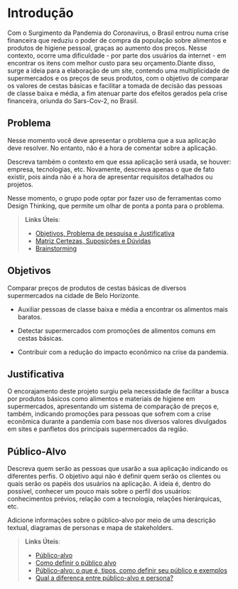 # Introdução

Com o Surgimento da Pandemia do Coronavírus, o Brasil entrou numa crise financeira que reduziu o poder de compra da população sobre alimentos e produtos de higiene pessoal, graças ao aumento dos preços. Nesse contexto, ocorre uma dificuldade - por parte dos usuários da internet - em encontrar os itens com melhor custo para seu orçamento.Diante disso, surge a ideia para a elaboração de um site, contendo uma multiplicidade de supermercados e os preços de seus produtos, com o objetivo de comparar os valores de cestas básicas e facilitar a tomada de decisão das pessoas de classe baixa e média, a fim atenuar parte dos efeitos gerados pela crise financeira, oriunda do Sars-Cov-2, no Brasil. 

## Problema
Nesse momento você deve apresentar o problema que a sua aplicação deve  resolver. No entanto, não é a hora de comentar sobre a aplicação.

Descreva também o contexto em que essa aplicação será usada, se  houver: empresa, tecnologias, etc. Novamente, descreva apenas o que de  fato existir, pois ainda não é a hora de apresentar requisitos  detalhados ou projetos.

Nesse momento, o grupo pode optar por fazer uso  de ferramentas como Design Thinking, que permite um olhar de ponta a ponta para o problema.

> **Links Úteis**:
> - [Objetivos, Problema de pesquisa e Justificativa](https://medium.com/@versioparole/objetivos-problema-de-pesquisa-e-justificativa-c98c8233b9c3)
> - [Matriz Certezas, Suposições e Dúvidas](https://medium.com/educa%C3%A7%C3%A3o-fora-da-caixa/matriz-certezas-suposi%C3%A7%C3%B5es-e-d%C3%BAvidas-fa2263633655)
> - [Brainstorming](https://www.euax.com.br/2018/09/brainstorming/)

## Objetivos
Comparar preços de produtos de cestas básicas de diversos supermercados na cidade de Belo Horizonte.

- Auxiliar pessoas de classe baixa e média a encontrar os alimentos mais baratos. 

- Detectar supermercados com promoções de alimentos comuns em cestas básicas. 

- Contribuir com a redução do impacto econômico na crise da pandemia. 

## Justificativa

O encorajamento deste projeto surgiu pela necessidade de facilitar a busca por produtos básicos como alimentos e materiais de higiene em supermercados, apresentando um sistema de comparação de preços e, também, indicando promoções para pessoas que sofrem com a crise econômica durante a pandemia com base nos diversos valores divulgados em sites e panfletos dos principais supermercados da região.

## Público-Alvo

Descreva quem serão as pessoas que usarão a sua aplicação indicando os diferentes perfis. O objetivo aqui não é definir quem serão os clientes ou quais serão os papéis dos usuários na aplicação. A ideia é, dentro do possível, conhecer um pouco mais sobre o perfil dos usuários: conhecimentos prévios, relação com a tecnologia, relações
hierárquicas, etc.

Adicione informações sobre o público-alvo por meio de uma descrição textual, diagramas de personas e mapa de stakeholders.

> **Links Úteis**:
> - [Público-alvo](https://blog.hotmart.com/pt-br/publico-alvo/)
> - [Como definir o público alvo](https://exame.com/pme/5-dicas-essenciais-para-definir-o-publico-alvo-do-seu-negocio/)
> - [Público-alvo: o que é, tipos, como definir seu público e exemplos](https://klickpages.com.br/blog/publico-alvo-o-que-e/)
> - [Qual a diferença entre público-alvo e persona?](https://rockcontent.com/blog/diferenca-publico-alvo-e-persona/)
